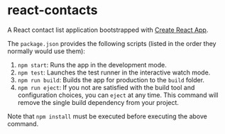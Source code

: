 # react-contacts

A React contact list application bootstrapped with [Create React App](https://create-react-app.dev/).

The `package.json` provides the following scripts (listed in the order they normally would use them):

1. `npm start`: Runs the app in the development mode.
2. `npm test`: Launches the test runner in the interactive watch mode.
3. `npm run build`: Builds the app for production to the `build` folder.
4. `npm run eject`: If you not are satisfied with the build tool and configuration choices, you can `eject` at any time. This command will remove the single build dependency from your project.

Note that `npm install` must be executed before executing the above command.
